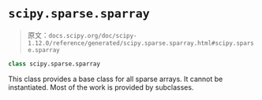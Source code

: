 # `scipy.sparse.sparray`

> 原文：`docs.scipy.org/doc/scipy-1.12.0/reference/generated/scipy.sparse.sparray.html#scipy.sparse.sparray`

```py
class scipy.sparse.sparray
```

This class provides a base class for all sparse arrays. It cannot be instantiated. Most of the work is provided by subclasses.
